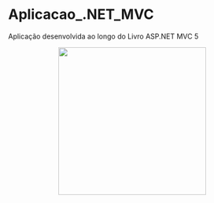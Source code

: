 # Aplicacao_.NET_MVC
Aplicação desenvolvida ao longo do Livro ASP.NET MVC 5

<p align="center">
  <img align="center" height="300" src="https://user-images.githubusercontent.com/67704261/143286391-0a2d8466-7323-4e73-b6ff-8e44fd464ff9.png" />  
</p>

